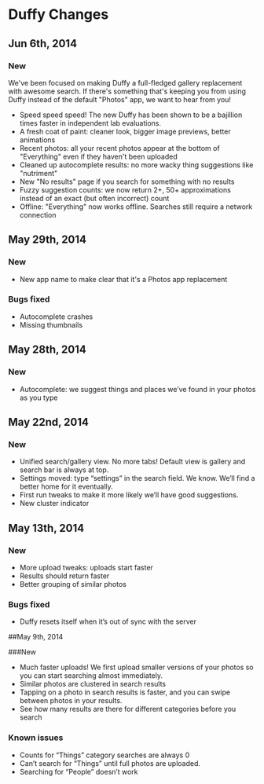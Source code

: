 # Duffy Changes

## Jun 6th, 2014

### New

We've been focused on making Duffy a full-fledged gallery replacement with awesome search.  If there's something that's keeping you from using Duffy instead of the default "Photos" app, we want to hear from you!

- Speed speed speed! The new Duffy has been shown to be a bajillion times faster in independent lab evaluations.
- A fresh coat of paint: cleaner look, bigger image previews, better animations
- Recent photos: all your recent photos appear at the bottom of "Everything" even if they haven't been uploaded
- Cleaned up autocomplete results: no more wacky thing suggestions like "nutriment"
- New "No results" page if you search for something with no results
- Fuzzy suggestion counts: we now return 2+, 50+ approximations instead of an exact (but often incorrect) count
- Offline: "Everything" now works offline.  Searches still require a network connection

## May 29th, 2014

### New
- New app name to make clear that it's a Photos app replacement

### Bugs fixed
- Autocomplete crashes
- Missing thumbnails

## May 28th, 2014

### New
- Autocomplete: we suggest things and places we’ve found in your photos as you type

## May 22nd, 2014

### New

- Unified search/gallery view. No more tabs! Default view is gallery and search bar is always at top.
- Settings moved: type “settings” in the search field. We know. We’ll find a better home for it eventually.
- First run tweaks to make it more likely we’ll have good suggestions.
- New cluster indicator

## May 13th, 2014

### New

- More upload tweaks: uploads start faster
- Results should return faster
- Better grouping of similar photos

### Bugs fixed

- Duffy resets itself when it’s out of sync with the server

##May 9th, 2014

###New

- Much faster uploads! We first upload smaller versions of your photos so you can start searching almost immediately.
- Similar photos are clustered in search results
- Tapping on a photo in search results is faster, and you can swipe between photos in your results.
- See how many results are there for different categories before you search

### Known issues

- Counts for “Things” category searches are always 0
- Can’t search for “Things” until full photos are uploaded.
- Searching for “People” doesn’t work
